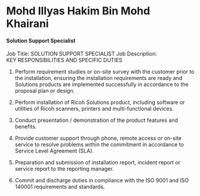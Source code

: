 # Mohd Illyas Hakim Bin Mohd Khairani
#### Solution Support Specialist
Job Title:	SOLUTION SUPPORT SPECIALIST
Job Description:	
KEY RESPONSIBILITIES AND SPECIFIC DUTIES

1. Perform requirement studies or on-site survey with the customer prior to the installation, ensuring the installation requirements are ready and Solutions products are implemented successfully in accordance to the proposal plan or design.

1. Perform installation of Ricoh Solutions product, including software or utilities of Ricoh scanners, printers and multi-functional devices.

1. Conduct presentation / demonstration of the product features and benefits.

1. Provide customer support through phone, remote access or on-site service to resolve problems within the commitment in accordance to Service Level Agreement (SLA).

1. Preparation and submission of installation report, incident report or service report to the reporting manager.

1. Commit and discharge duties in compliance with the ISO 9001 and ISO 140001 requirements and standards.
